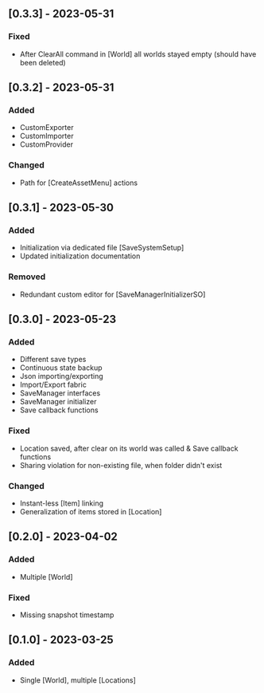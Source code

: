 ## [0.3.3] - 2023-05-31

### Fixed
- After ClearAll command in [World] all worlds stayed empty (should have been deleted)

## [0.3.2] - 2023-05-31

### Added
- CustomExporter
- CustomImporter
- CustomProvider

### Changed
- Path for [CreateAssetMenu] actions

## [0.3.1] - 2023-05-30

### Added
- Initialization via dedicated file [SaveSystemSetup]
- Updated initialization documentation

### Removed
- Redundant custom editor for [SaveManagerInitializerSO]

## [0.3.0] - 2023-05-23

### Added
- Different save types
- Continuous state backup
- Json importing/exporting
- Import/Export fabric
- SaveManager interfaces
- SaveManager initializer
- Save callback functions

### Fixed
- Location saved, after clear on its world was called & Save callback functions
- Sharing violation for non-existing file, when folder didn't exist

### Changed
- Instant-less [Item] linking
- Generalization of items stored in [Location]


## [0.2.0] - 2023-04-02

### Added
- Multiple [World]

### Fixed
- Missing snapshot timestamp


## [0.1.0] - 2023-03-25

### Added
- Single [World], multiple [Locations]
